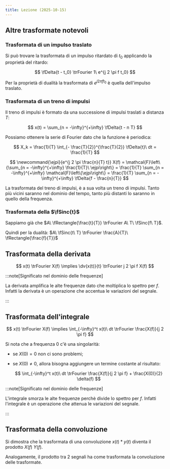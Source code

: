 ```yaml
---
title: Lezione (2025-10-15)
---
```


## Altre trasformate notevoli

### Trasformata di un impulso traslato

Si può trovare la trasformata di un impulso ritardato di $t_0$ applicando la
proprietà del ritardo:

$$
\fDelta{t - t_0} \trFourier 1\ e^{j 2 \pi f t_0}
$$

Per la proprietà di dualità la trasformata di $e^{j 2 \pi f t_0}$ è quella
dell'impulso traslato.

### Trasformata di un treno di impulsi

Il treno di impulsi è formato da una successione di impulsi traslati a distanza
$T$:

$$
x(t) = \sum_{n = -\infty}^{+\infty} \fDelta{t - n T}
$$

Possiamo ottenere la serie di Fourier dato che la funzione è periodica:

$$
X_k = \frac{1}{T} \int_{- \frac{T}{2}}^{\frac{T}{2}} \fDelta{t}\ dt = \frac{1}{T}
$$

$$
\newcommand{\ejpi}{e^{j 2 \pi \frac{n}{T} t}}
X(f) = \mathcal{F}\left\{\sum_{n = -\infty}^{+\infty} \frac{1}{T}\ \ejpi\right\}
     = \frac{1}{T} \sum_{n = -\infty}^{+\infty} \mathcal{F}\left\{\ejpi\right\}
     = \frac{1}{T} \sum_{n = -\infty}^{+\infty} \fDelta{f - \frac{n}{T}}
$$

La trasformata del treno di impulsi, è a sua volta un treno di impulsi. Tanto
più vicini saranno nel dominio del tempo, tanto più distanti lo saranno in
quello della frequenza.

### Trasformata della $\fSinc{t}$

Sappiamo già che $A\ \fRectangle{\frac{t}{T}} \trFourier A\ T\ \fSinc{f\ T}$.

Quindi per la dualità:
$A\ \fSinc{t\ T} \trFourier \frac{A}{T}\ \fRectangle{\frac{f}{T}}$

## Trasformata della derivata

$$
x(t) \trFourier X(f) \implies \dv{x(t)}{t} \trFourier j 2 \pi f X(f)
$$

:::note[Significato nel dominio delle frequenze]

La derivata amplifica le alte frequenze dato che moltiplica lo spettro per $f$.
Infatti la derivata è un operazione che accentua le variazioni del segnale.

:::

## Trasformata dell'integrale

$$
x(t) \trFourier X(f) \implies \int_{-\infty}^t x(t)\ dt \trFourier \frac{X(f)}{j 2 \pi f}
$$

Si nota che a frequenza 0 c'è una singolarità:

- se $X(0) = 0$ non ci sono problemi;
- se $X(0) \neq 0$, allora bisogna aggiungere un termine costante al risultato:

  $$
  \int_{-\infty}^t x(t)\ dt \trFourier \frac{X(f)}{j 2 \pi f} + \frac{X(0)}{2} \delta(f)
  $$

:::note[Significato nel dominio delle frequenze]

L'integrale smorza le alte frequenze perchè divide lo spettro per $f$. Infatti
l'integrale è un operazione che attenua le variazioni del segnale.

:::

## Trasformata della convoluzione

Si dimostra che la trasformata di una convoluzione $x(t) * y(t)$ diventa il
prodotto $X(f)\ Y(f)$.

Analogamente, il prodotto tra 2 segnali ha come trasformata la convoluzione
delle trasformate.
